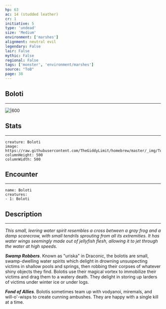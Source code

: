 ```yaml
---
hp: 63
ac: 14 (studded leather)
cr: 1
initiative: 5
type: 'undead'    
size: 'Medium'
environment: ['marshes']
alignment: neutral evil
legendary: False
lair: False
mythic: False
regional: False
tags: ['monster', 'environment/marshes']
source: "ToB"
page: 38
---
```


## Boloti
---

![|600](https://raw.githubusercontent.com/TheGiddyLimit/homebrew/master/_img/ToB/Boloti.webp)

## Stats
---

```statblock
creature: Boloti
image: https://raw.githubusercontent.com/TheGiddyLimit/homebrew/master/_img/ToB/token/Boloti.png
columnHeight: 500
columnWidth: 500
```

## Encounter
---

```encounter-table
name: Boloti
creatures:
- 1: Boloti
```

## Description
---
_This small, leering water spirit resembles a cross between a gray frog and a damp scarecrow, with small tendrils sprouting from all its extremities. It has water wings seemingly made out of jellyfish flesh, allowing it to jet through the water at high speeds._

**_Swamp Robbers_**. Known as "uriska" in Draconic, the bolotis are small, swamp-dwelling water spirits which delight in drowning unsuspecting victims in shallow pools and springs, then robbing their corpses of whatever shiny objects they find. Bolotis use their magical vortex to immobilize their victims and drag them to a watery death. They delight in storing up larders of victims under winter ice or under logs.

**_Fond of Allies_**. Bolotis sometimes team up with vodyanoi, miremals, and will-o'-wisps to create cunning ambushes. They are happy with a single kill at a time.






